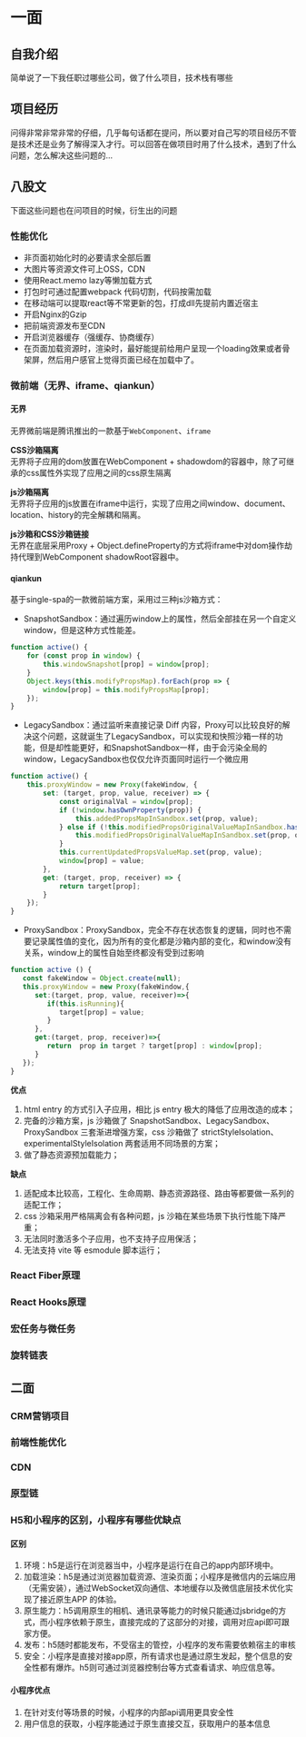 # 一面

## 自我介绍

简单说了一下我任职过哪些公司，做了什么项目，技术栈有哪些

## 项目经历

问得非常非常非常的仔细，几乎每句话都在提问，所以要对自己写的项目经历不管是技术还是业务了解得深入才行。可以回答在做项目时用了什么技术，遇到了什么问题，怎么解决这些问题的...

## 八股文

下面这些问题也在问项目的时候，衍生出的问题

### 性能优化

- 非页面初始化时的必要请求全部后置
- 大图片等资源文件可上OSS，CDN
- 使用React.memo lazy等懒加载方式
- 打包时可通过配置webpack 代码切割，代码按需加载
- 在移动端可以提取react等不常更新的包，打成dll先提前内置近宿主
- 开启Nginx的Gzip
- 把前端资源发布至CDN
- 开启浏览器缓存（强缓存、协商缓存）
- 在页面加载资源时，渲染时，最好能提前给用户呈现一个loading效果或者骨架屏，然后用户感官上觉得页面已经在加载中了。

### 微前端（无界、iframe、qiankun）
#### 无界

无界微前端是腾讯推出的一款基于`WebComponent`、`iframe`

**CSS沙箱隔离**  
无界将子应用的dom放置在WebComponent + shadowdom的容器中，除了可继承的css属性外实现了应用之间的css原生隔离

**js沙箱隔离**  
无界将子应用的js放置在iframe中运行，实现了应用之间window、document、location、history的完全解耦和隔离。

**js沙箱和CSS沙箱链接**  
无界在底层采用Proxy + Object.defineProperty的方式将iframe中对dom操作劫持代理到WebComponent shadowRoot容器中。

#### qiankun

基于single-spa的一款微前端方案，采用过三种js沙箱方式：

- SnapshotSandbox：通过遍历window上的属性，然后全部挂在另一个自定义window，但是这种方式性能差。
```js
function active() {
    for (const prop in window) {
        this.windowSnapshot[prop] = window[prop];
    }
    Object.keys(this.modifyPropsMap).forEach(prop => {
        window[prop] = this.modifyPropsMap[prop];
    });
}
```
- LegacySandbox：通过监听来直接记录 Diff 内容，Proxy可以比较良好的解决这个问题，这就诞生了LegacySandbox，可以实现和快照沙箱一样的功能，但是却性能更好，和SnapshotSandbox一样，由于会污染全局的window，LegacySandbox也仅仅允许页面同时运行一个微应用
```js
function active() {
    this.proxyWindow = new Proxy(fakeWindow, {
        set: (target, prop, value, receiver) => {
            const originalVal = window[prop];
            if (!window.hasOwnProperty(prop)) {
                this.addedPropsMapInSandbox.set(prop, value);
            } else if (!this.modifiedPropsOriginalValueMapInSandbox.has(prop)) {
                this.modifiedPropsOriginalValueMapInSandbox.set(prop, originalVal);
            }
            this.currentUpdatedPropsValueMap.set(prop, value);
            window[prop] = value;
        },
        get: (target, prop, receiver) => {
            return target[prop];
        }
    });
}
```
- ProxySandbox：ProxySandbox，完全不存在状态恢复的逻辑，同时也不需要记录属性值的变化，因为所有的变化都是沙箱内部的变化，和window没有关系，window上的属性自始至终都没有受到过影响
```js
function active () {
   const fakeWindow = Object.create(null);
   this.proxyWindow = new Proxy(fakeWindow,{
      set:(target, prop, value, receiver)=>{
         if(this.isRunning){
            target[prop] = value;
         }
      },
      get:(target, prop, receiver)=>{
         return  prop in target ? target[prop] : window[prop];
      }
   });
}
```
**优点**

1. html entry 的方式引入子应用，相比 js entry 极大的降低了应用改造的成本；
2. 完备的沙箱方案，js 沙箱做了 SnapshotSandbox、LegacySandbox、ProxySandbox 三套渐进增强方案，css 沙箱做了
   strictStyleIsolation、experimentalStyleIsolation 两套适用不同场景的方案；
3. 做了静态资源预加载能力；

**缺点**

1. 适配成本比较高，工程化、生命周期、静态资源路径、路由等都要做一系列的适配工作；
2. css 沙箱采用严格隔离会有各种问题，js 沙箱在某些场景下执行性能下降严重；
3. 无法同时激活多个子应用，也不支持子应用保活；
4. 无法支持 vite 等 esmodule 脚本运行；

### React Fiber原理

### React Hooks原理

### 宏任务与微任务

### 旋转链表

## 二面

### CRM营销项目

### 前端性能优化

### CDN

### 原型链

### H5和小程序的区别，小程序有哪些优缺点
#### 区别
1. 环境：h5是运行在浏览器当中，小程序是运行在自己的app内部环境中。
2. 加载渲染：h5是通过浏览器加载资源、渲染页面；小程序是微信内的云端应用（无需安装），通过WebSocket双向通信、本地缓存以及微信底层技术优化实现了接近原生APP 的体验。
3. 原生能力：h5调用原生的相机、通讯录等能力的时候只能通过jsbridge的方式，而小程序依赖于原生，直接完成的了这部分的对接，调用对应api即可跟家方便。
4. 发布：h5随时都能发布，不受宿主的管控，小程序的发布需要依赖宿主的审核
5. 安全：小程序是直接对接app原，所有请求也是通过原生发起，整个信息的安全性都有爆炸。h5则可通过浏览器控制台等方式查看请求、响应信息等。

#### 小程序优点
1. 在针对支付等场景的时候，小程序的内部api调用更具安全性
2. 用户信息的获取，小程序能通过于原生直接交互，获取用户的基本信息